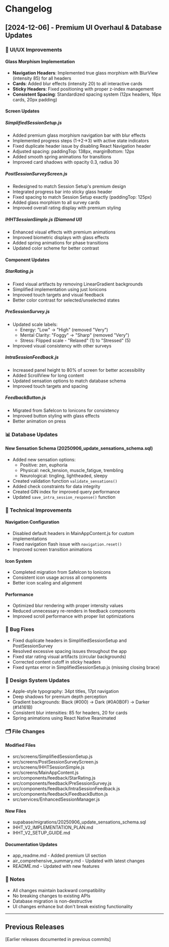 # Changelog

## [2024-12-06] - Premium UI Overhaul & Database Updates

### 🎨 UI/UX Improvements

#### Glass Morphism Implementation
- **Navigation Headers**: Implemented true glass morphism with BlurView (intensity 85) for all headers
- **Cards**: Added blur effects (intensity 20) to all interactive cards
- **Sticky Headers**: Fixed positioning with proper z-index management
- **Consistent Spacing**: Standardized spacing system (12px headers, 16px cards, 20px padding)

#### Screen Updates

##### SimplifiedSessionSetup.js
- Added premium glass morphism navigation bar with blur effects
- Implemented progress steps (1→2→3) with active state indicators
- Fixed duplicate header issue by disabling React Navigation header
- Adjusted spacing: paddingTop: 138px, marginBottom: 12px
- Added smooth spring animations for transitions
- Improved card shadows with opacity 0.3, radius 30

##### PostSessionSurveyScreen.js
- Redesigned to match Session Setup's premium design
- Integrated progress bar into sticky glass header
- Fixed spacing to match Session Setup exactly (paddingTop: 125px)
- Added glass morphism to all survey cards
- Improved overall rating display with premium styling

##### IHHTSessionSimple.js (Diamond UI)
- Enhanced visual effects with premium animations
- Improved biometric displays with glass effects
- Added spring animations for phase transitions
- Updated color scheme for better contrast

#### Component Updates

##### StarRating.js
- Fixed visual artifacts by removing LinearGradient backgrounds
- Simplified implementation using just Ionicons
- Improved touch targets and visual feedback
- Better color contrast for selected/unselected states

##### PreSessionSurvey.js
- Updated scale labels:
  - Energy: "Low" → "High" (removed "Very")
  - Mental Clarity: "Foggy" → "Sharp" (removed "Very")
  - Stress: Flipped scale - "Relaxed" (1) to "Stressed" (5)
- Improved visual consistency with other surveys

##### IntraSessionFeedback.js
- Increased panel height to 80% of screen for better accessibility
- Added ScrollView for long content
- Updated sensation options to match database schema
- Improved touch targets and spacing

##### FeedbackButton.js
- Migrated from SafeIcon to Ionicons for consistency
- Improved button styling with glass effects
- Better animation on press

### 📊 Database Updates

#### New Sensation Schema (20250906_update_sensations_schema.sql)
- Added new sensation options:
  - Positive: zen, euphoria
  - Physical: neck_tension, muscle_fatigue, trembling
  - Neurological: tingling, lightheaded, sleepy
- Created validation function `validate_sensations()`
- Added check constraints for data integrity
- Created GIN index for improved query performance
- Updated `save_intra_session_response()` function

### 🔧 Technical Improvements

#### Navigation Configuration
- Disabled default headers in MainAppContent.js for custom implementations
- Fixed navigation flash issue with `navigation.reset()`
- Improved screen transition animations

#### Icon System
- Completed migration from SafeIcon to Ionicons
- Consistent icon usage across all components
- Better icon scaling and alignment

#### Performance
- Optimized blur rendering with proper intensity values
- Reduced unnecessary re-renders in feedback components
- Improved scroll performance with proper list optimizations

### 🐛 Bug Fixes
- Fixed duplicate headers in SimplifiedSessionSetup and PostSessionSurvey
- Resolved excessive spacing issues throughout the app
- Fixed star rating visual artifacts (circular backgrounds)
- Corrected content cutoff in sticky headers
- Fixed syntax error in SimplifiedSessionSetup.js (missing closing brace)

### 📱 Design System Updates
- Apple-style typography: 34pt titles, 17pt navigation
- Deep shadows for premium depth perception
- Gradient backgrounds: Black (#000) → Dark (#0A0B0F) → Darker (#14161B)
- Consistent blur intensities: 85 for headers, 20 for cards
- Spring animations using React Native Reanimated

### 🗂️ File Changes

#### Modified Files
- src/screens/SimplifiedSessionSetup.js
- src/screens/PostSessionSurveyScreen.js
- src/screens/IHHTSessionSimple.js
- src/screens/MainAppContent.js
- src/components/feedback/StarRating.js
- src/components/feedback/PreSessionSurvey.js
- src/components/feedback/IntraSessionFeedback.js
- src/components/feedback/FeedbackButton.js
- src/services/EnhancedSessionManager.js

#### New Files
- supabase/migrations/20250906_update_sensations_schema.sql
- IHHT_V2_IMPLEMENTATION_PLAN.md
- IHHT_V2_SETUP_GUIDE.md

#### Documentation Updates
- app_readme.md - Added premium UI section
- air_comprehensive_summary.md - Updated with latest changes
- README.md - Updated with new features

### 📝 Notes
- All changes maintain backward compatibility
- No breaking changes to existing APIs
- Database migration is non-destructive
- UI changes enhance but don't break existing functionality

---

## Previous Releases

[Earlier releases documented in previous commits]